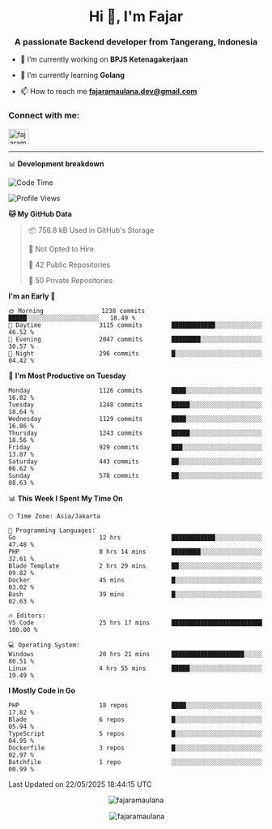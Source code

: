 <h1 align="center">Hi 👋, I'm Fajar</h1>
<h3 align="center">A passionate Backend developer from Tangerang, Indonesia</h3>

<!-- <p align="left"> <img src="https://komarev.com/ghpvc/?username=fajaramaulana&label=Profile%20views&color=0e75b6&style=flat" alt="fajaramaulana" /> </p> -->

- 🔭 I’m currently working on **BPJS Ketenagakerjaan**

- 🌱 I’m currently learning **Golang**

- 📫 How to reach me **fajaramaulana.dev@gmail.com**

<h3 align="left">Connect with me:</h3>
<p align="left">
<a href="https://linkedin.com/in/fajar-agus-maulana-73533a180/" target="blank"><img align="center" src="https://raw.githubusercontent.com/rahuldkjain/github-profile-readme-generator/master/src/images/icons/Social/linked-in-alt.svg" alt="fajaramaulana" height="30" width="40" /></a>
</p>

-------

📊 **Development breakdown**
<!--START_SECTION:waka-->
![Code Time](http://img.shields.io/badge/Code%20Time-2%2C982%20hrs%202%20mins-blue)

![Profile Views](http://img.shields.io/badge/Profile%20Views-0-blue)

**🐱 My GitHub Data** 

> 📦 756.8 kB Used in GitHub's Storage 
 > 
> 🚫 Not Opted to Hire
 > 
> 📜 42 Public Repositories 
 > 
> 🔑 50 Private Repositories 
 > 
**I'm an Early 🐤** 

```text
🌞 Morning                1238 commits        █████░░░░░░░░░░░░░░░░░░░░   18.49 % 
🌆 Daytime                3115 commits        ████████████░░░░░░░░░░░░░   46.52 % 
🌃 Evening                2047 commits        ████████░░░░░░░░░░░░░░░░░   30.57 % 
🌙 Night                  296 commits         █░░░░░░░░░░░░░░░░░░░░░░░░   04.42 % 
```
📅 **I'm Most Productive on Tuesday** 

```text
Monday                   1126 commits        ████░░░░░░░░░░░░░░░░░░░░░   16.82 % 
Tuesday                  1248 commits        █████░░░░░░░░░░░░░░░░░░░░   18.64 % 
Wednesday                1129 commits        ████░░░░░░░░░░░░░░░░░░░░░   16.86 % 
Thursday                 1243 commits        █████░░░░░░░░░░░░░░░░░░░░   18.56 % 
Friday                   929 commits         ███░░░░░░░░░░░░░░░░░░░░░░   13.87 % 
Saturday                 443 commits         ██░░░░░░░░░░░░░░░░░░░░░░░   06.62 % 
Sunday                   578 commits         ██░░░░░░░░░░░░░░░░░░░░░░░   08.63 % 
```


📊 **This Week I Spent My Time On** 

```text
🕑︎ Time Zone: Asia/Jakarta

💬 Programming Languages: 
Go                       12 hrs              ████████████░░░░░░░░░░░░░   47.48 % 
PHP                      8 hrs 14 mins       ████████░░░░░░░░░░░░░░░░░   32.61 % 
Blade Template           2 hrs 29 mins       ██░░░░░░░░░░░░░░░░░░░░░░░   09.82 % 
Docker                   45 mins             █░░░░░░░░░░░░░░░░░░░░░░░░   03.02 % 
Bash                     39 mins             █░░░░░░░░░░░░░░░░░░░░░░░░   02.63 % 

🔥 Editors: 
VS Code                  25 hrs 17 mins      █████████████████████████   100.00 % 

💻 Operating System: 
Windows                  20 hrs 21 mins      ████████████████████░░░░░   80.51 % 
Linux                    4 hrs 55 mins       █████░░░░░░░░░░░░░░░░░░░░   19.49 % 
```

**I Mostly Code in Go** 

```text
PHP                      18 repos            ████░░░░░░░░░░░░░░░░░░░░░   17.82 % 
Blade                    6 repos             █░░░░░░░░░░░░░░░░░░░░░░░░   05.94 % 
TypeScript               5 repos             █░░░░░░░░░░░░░░░░░░░░░░░░   04.95 % 
Dockerfile               3 repos             █░░░░░░░░░░░░░░░░░░░░░░░░   02.97 % 
Batchfile                1 repo              ░░░░░░░░░░░░░░░░░░░░░░░░░   00.99 % 
```




 Last Updated on 22/05/2025 18:44:15 UTC
<!--END_SECTION:waka-->
<p align="center"><img align="center" src="https://github-readme-stats.vercel.app/api/top-langs?username=fajaramaulana&show_icons=true&locale=en&layout=compact" alt="fajaramaulana" /></p>

<p align="center">&nbsp;<img align="center" src="https://github-readme-stats.vercel.app/api?username=fajaramaulana&show_icons=true&locale=en" alt="fajaramaulana" /></p>
